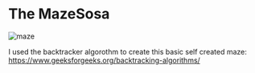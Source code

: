 # The MazeSosa     
![maze](https://user-images.githubusercontent.com/28121770/75453306-ba34f300-5941-11ea-8f68-590c846caab4.gif)

I used the backtracker algorothm to create this basic self created maze:
https://www.geeksforgeeks.org/backtracking-algorithms/

